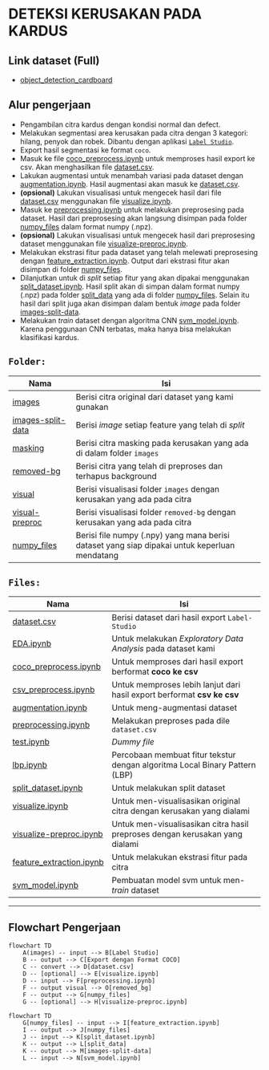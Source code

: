# DETEKSI KERUSAKAN PADA KARDUS

## Link dataset (Full)
- [object_detection_cardboard](https://drive.google.com/drive/folders/1Tzz94XEyqiADfEdvweKMCBZbdsS6KG6h?usp=sharing)

## Alur pengerjaan
- Pengambilan citra kardus dengan kondisi normal dan defect.
- Melakukan segmentasi area kerusakan pada citra dengan 3 kategori: hilang, penyok dan robek. Dibantu dengan aplikasi [`Label Studio`](https://labelstud.io/).
- Export hasil segmentasi ke format `coco`.
- Masuk ke file [coco_preprocess.ipynb](coco_preprocess.ipynb) untuk memproses hasil export ke csv. Akan menghasilkan file [dataset.csv](dataset.csv).
- Lakukan augmentasi untuk menambah variasi pada dataset dengan [augmentation.ipynb](augmentation.ipynb). Hasil augmentasi akan masuk ke [dataset.csv](dataset.csv).
- **(opsional)** Lakukan visualisasi untuk mengecek hasil dari file [dataset.csv](dataset.csv) menggunakan file [visualize.ipynb](visualize.ipynb).
- Masuk ke [preprocessing.ipynb](preprocessing.ipynb) untuk melakukan preprosesing pada dataset. Hasil dari preprosesing akan langsung disimpan pada folder [numpy_files](numpy_files) dalam format numpy (.npz).
- **(opsional)** Lakukan visualisasi untuk mengecek hasil dari preprosesing dataset menggunakan file [visualize-preproc.ipynb](visualize-preproc.ipynb).
- Melakukan ekstrasi fitur pada dataset yang telah melewati preprosesing dengan [feature_extraction.ipynb](feature_extraction.ipynb). Output dari ekstrasi fitur akan disimpan di folder [numpy_files](numpy_files).
- Dilanjutkan untuk di *split* setiap fitur yang akan dipakai menggunakan [split_dataset.ipynb](split_dataset.ipynb). Hasil split akan di simpan dalam format numpy (.npz) pada folder [split_data](numpy_files/split_data) yang ada di folder [numpy_files](numpy_files). Selain itu hasil dari split juga akan disimpan dalam bentuk *image* pada folder [images-split-data](images-split-data).
- Melakukan *train* dataset dengan algoritma CNN [svm_model.ipynb](svm_model.ipynb). Karena penggunaan CNN terbatas, maka hanya bisa melakukan klasifikasi kardus.


## `Folder: `
| Nama                                   | Isi                                                                                           |
| -------------------------------------- | --------------------------------------------------------------------------------------------- |
| [images](images)                       | Berisi citra original dari dataset yang kami gunakan                                          |
| [images-split-data](images-split-data) | Berisi *image* setiap feature yang telah di *split*                                           |
| [masking](masking)                     | Berisi citra masking pada kerusakan yang ada di dalam folder `images`                         |
| [removed-bg](removed-bg)               | Berisi citra yang telah di preproses dan terhapus background                                  |
| [visual](visual)                       | Berisi visualisasi folder `images` dengan kerusakan yang ada pada citra                       |
| [visual-preproc](visual-preproc)       | Berisi visualisasi folder `removed-bg` dengan kerusakan yang ada pada citra                   |
| [numpy_files](numpy_files)             | Berisi file numpy (.npy) yang mana berisi dataset yang siap dipakai untuk keperluan mendatang |

## `Files: `
| Nama                                                 | Isi                                                                          |
| ---------------------------------------------------- | ---------------------------------------------------------------------------- |
| [dataset.csv](dataset.csv)                           | Berisi dataset dari hasil export `Label-Studio`                              |
| [EDA.ipynb](EDA.ipynb)                               | Untuk melakukan *Exploratory Data Analysis* pada dataset kami                |
| [coco_preprocess.ipynb](coco_preprocess.ipynb)       | Untuk memproses dari hasil export berformat **coco ke csv**                  |
| [csv_preprocess.ipynb](csv_preprocess.ipynb)         | Untuk memproses lebih lanjut dari hasil export berformat **csv ke csv**      |
| [augmentation.ipynb](augmentation.ipynb)             | Untuk meng-augmentasi dataset                                                |
| [preprocessing.ipynb](preprocessing.ipynb)           | Melakukan preproses pada dile `dataset.csv`                                  |
| [test.ipynb](test.ipynb)                             | *Dummy file*                                                                 |
| [lbp.ipynb](lbp.ipynb)                               | Percobaan membuat fitur tekstur dengan algoritma Local Binary Pattern (LBP)  |
| [split_dataset.ipynb](split_dataset.ipynb)           | Untuk melakukan split dataset                                                |
| [visualize.ipynb](visualize.ipynb)                   | Untuk men-visualisasikan original citra dengan kerusakan yang dialami        |
| [visualize-preproc.ipynb](visualize-preproc.ipynb)   | Untuk men-visualisasikan citra hasil preproses dengan kerusakan yang dialami |
| [feature_extraction.ipynb](feature_extraction.ipynb) | Untuk melakukan ekstrasi fitur pada citra                                    |
| [svm_model.ipynb](svm_model.ipynb)                   | Pembuatan model svm untuk men-*train* dataset                                |


---

## Flowchart Pengerjaan
```mermaid
flowchart TD
    A(images) -- input --> B[Label Studio]
    B -- output --> C[Export dengan Format COCO]
    C -- convert --> D[dataset.csv]
    D -- [optional] --> E[visualize.ipynb]
    D -- input --> F[preprocessing.ipynb]
    F -- output visual --> O[removed_bg]
    F -- output --> G[numpy_files]
    G -- [optional] --> H[visualize-preproc.ipynb]
```
```mermaid
flowchart TD
    G[numpy_files] -- input --> I[feature_extraction.ipynb]
    I -- output --> J[numpy_files]
    J -- input --> K[split_dataset.ipynb]
    K -- output --> L[split_data]
    K -- output --> M[images-split-data]
    L -- input --> N[svm_model.ipynb]
```
